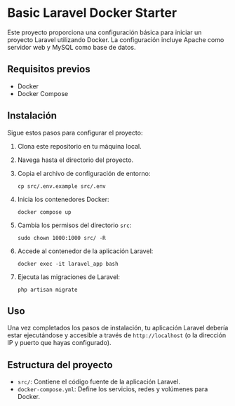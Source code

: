 # Basic Laravel Docker Starter

Este proyecto proporciona una configuración básica para iniciar un proyecto Laravel utilizando Docker. La configuración incluye Apache como servidor web y MySQL como base de datos.

## Requisitos previos

- Docker
- Docker Compose

## Instalación

Sigue estos pasos para configurar el proyecto:

1. Clona este repositorio en tu máquina local.

2. Navega hasta el directorio del proyecto.

3. Copia el archivo de configuración de entorno:

   ```
   cp src/.env.example src/.env
   ```

4. Inicia los contenedores Docker:

   ```
   docker compose up
   ```

5. Cambia los permisos del directorio `src`:

   ```
   sudo chown 1000:1000 src/ -R
   ```

6. Accede al contenedor de la aplicación Laravel:

   ```
   docker exec -it laravel_app bash
   ```

7. Ejecuta las migraciones de Laravel:

   ```
   php artisan migrate
   ```

## Uso

Una vez completados los pasos de instalación, tu aplicación Laravel debería estar ejecutándose y accesible a través de `http://localhost` (o la dirección IP y puerto que hayas configurado).

## Estructura del proyecto

- `src/`: Contiene el código fuente de la aplicación Laravel.
- `docker-compose.yml`: Define los servicios, redes y volúmenes para Docker.
